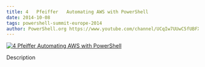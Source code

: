 ```yaml
---
title: 4   Pfeiffer   Automating AWS with PowerShell
date: 2014-10-08
tags: powershell-summit-europe-2014
author: PowerShell.org https://www.youtube.com/channel/UCqIw7UUwC5fUBFXYX68aMrQ
---
```


[![4   Pfeiffer   Automating AWS with PowerShell](https://i3.ytimg.com/vi/RRyoTYMZRlM/hqdefault.jpg "4   Pfeiffer   Automating AWS with PowerShell")](https://www.youtube.com/watch?v=RRyoTYMZRlM)

Description
